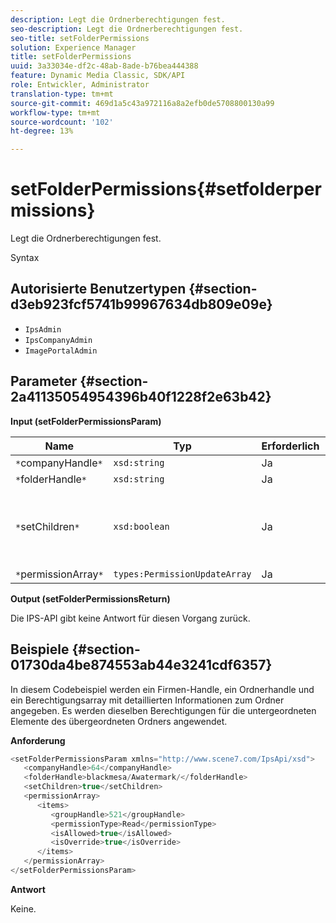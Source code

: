 ```yaml
---
description: Legt die Ordnerberechtigungen fest.
seo-description: Legt die Ordnerberechtigungen fest.
seo-title: setFolderPermissions
solution: Experience Manager
title: setFolderPermissions
uuid: 3a33034e-df2c-48ab-8ade-b76bea444388
feature: Dynamic Media Classic, SDK/API
role: Entwickler, Administrator
translation-type: tm+mt
source-git-commit: 469d1a5c43a972116a8a2efb0de5708800130a99
workflow-type: tm+mt
source-wordcount: '102'
ht-degree: 13%

---
```



# setFolderPermissions{#setfolderpermissions}

Legt die Ordnerberechtigungen fest.

Syntax

## Autorisierte Benutzertypen {#section-d3eb923fcf5741b99967634db809e09e}

* `IpsAdmin`
* `IpsCompanyAdmin`
* `ImagePortalAdmin`

## Parameter {#section-2a41135054954396b40f1228f2e63b42}

**Input (setFolderPermissionsParam)**

| Name | Typ | Erforderlich | Beschreibung |
|---|---|---|---|
| `*`companyHandle`*` | `xsd:string` | Ja | Firma Handle. |
| `*`folderHandle`*` | `xsd:string` | Ja | Ordner-Handle. |
| `*`setChildren`*` | `xsd:boolean` | Ja | Legt Berechtigungen für untergeordnete Elemente fest, die dem Ordner gehören. |
| `*`permissionArray`*` | `types:PermissionUpdateArray` | Ja | Berechtigungsarray. |

**Output (setFolderPermissionsReturn)**

Die IPS-API gibt keine Antwort für diesen Vorgang zurück.

## Beispiele {#section-01730da4be874553ab44e3241cdf6357}

In diesem Codebeispiel werden ein Firmen-Handle, ein Ordnerhandle und ein Berechtigungsarray mit detaillierten Informationen zum Ordner angegeben. Es werden dieselben Berechtigungen für die untergeordneten Elemente des übergeordneten Ordners angewendet.

**Anforderung**

```java
<setFolderPermissionsParam xmlns="http://www.scene7.com/IpsApi/xsd">
   <companyHandle>64</companyHandle>
   <folderHandle>blackmesa/Awatermark/</folderHandle>
   <setChildren>true</setChildren>
   <permissionArray>
      <items>
         <groupHandle>521</groupHandle>
         <permissionType>Read</permissionType>
         <isAllowed>true</isAllowed>
         <isOverride>true</isOverride>
      </items>
   </permissionArray>
</setFolderPermissionsParam>
```

**Antwort**

Keine.

